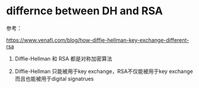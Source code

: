 # differnce between DH and RSA

参考：

https://www.venafi.com/blog/how-diffie-hellman-key-exchange-different-rsa

1. Diffie-Hellman 和 RSA 都是对称加密算法

2. Diffie-Hellman 只能被用于key exchange，RSA不仅能被用于key exchange而且也能被用于digital signatrues

